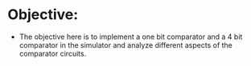 # Objective:

- The objective here is to implement a one bit comparator and a 4 bit comparator in the simulator and analyze different aspects of the comparator circuits.